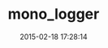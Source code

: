 ---
layout: post
title:  "mono_logger"
repo:   "steveklabnik/mono_logger"
date:   2015-02-18 17:28:14
gemurl: http://github.com/steveklabnik/mono_logger
---